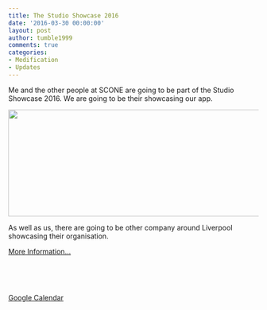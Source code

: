 ```yaml
---
title: The Studio Showcase 2016
date: '2016-03-30 00:00:00'
layout: post
author: tumble1999
comments: true
categories:
- Medification
- Updates
---
```

Me and the other people at SCONE are going to be part of the Studio Showcase 2016. We are going to be their showcasing our app.

<a href="https://10trowc.wordpress.com/?attachment_id=668" rel="attachment wp-att-661"><img class="alignleft wp-image-668 size-full" src="https://10trowc.files.wordpress.com/2016/03/medification-with-slogon.png" alt="" width="944" height="215" /></a>

As well as us, there are going to be other company around Liverpool showcasing their organisation.

<a href="http://thestudioliverpool.uk/event/studio-showcase-2016/" target="_blank">More Information...</a>

&nbsp;

&nbsp;

<a href="http://www.google.com/calendar/event?action=TEMPLATE&amp;text=The+Studio+Showcase+2016&amp;dates=20160331T140000/20160331T160000&amp;details=The+Studio+is+excited+to+be+holding+it%26%238217%3Bs+annual+exhibition%3B+showcasing+student+talent+in+game+%26amp%3B+app+design%2C+art%2C+graphics%2C+photography+and+film.+%0APlease+join+us+on+the+31st+March+from+3pm+%26%238211%3B+5pm.+%0APlease+RSVP+via+the+link+below.+%0A&amp;location=41+Greenland+Street%2C+Liverpool%2C+L1+0BS%2C+United+Kingdom&amp;trp=false&amp;sprop=website:http://thestudioliverpool.uk" target="_blank">Google Calendar</a>
